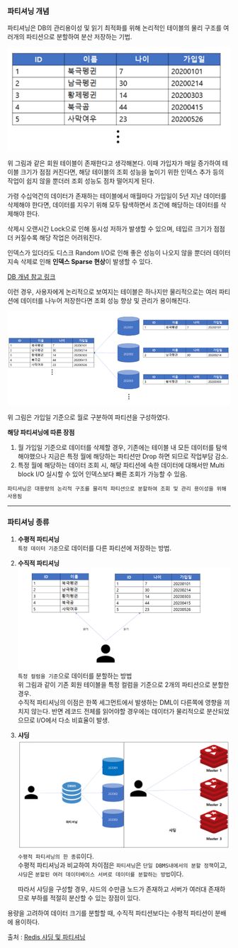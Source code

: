 ### 파티셔닝 개념

파티셔닝은 DB의 관리용이성 및 읽기 최적화를 위해 논리적인 테이블의 물리 구조를 여러개의 파티션으로 분할하여 분산 저장하는 기법.

![](./images/2020-08-19-09-12-26.png)

위 그림과 같은 회원 테이블이 존재한다고 생각해본다. 이때 가입자가 매일 증가하여 테이블 크기가 점점 커진다면, 해당 테이블의 조회 성능을 높이기 위한 인덱스 추가 등의 작업이 쉽지 않을 뿐더러 조회 성능도 점차 떨어지게 된다.

가령 수십억건의 데이터가 존재하는 테이블에서 매월마다 가입일이 5년 지난 데이터를 삭제해야 한다면, 데이터를 지우기 위해 모두 탐색하면서 조건에 해당하는 데이터를 삭제해야 한다.

삭제시 오랜시간 Lock으로 인해 동시성 저하가 발생할 수 있으며, 테입르 크기가 점점 더 커질수록 해당 작업은 어려워진다.

인덱스가 있더라도 디스크 Random I/O로 인해 좋은 성능이 나오지 않을 뿐더러 데이터 지속 삭제로 인해 **인덱스 Sparse 현상**이 발생할 수 있다.

[DB 개념 참고 링크](http://www.dbguide.net/db.db?cmd=view&boardUid=148220&boardConfigUid=9&categoryUid=216&boardIdx=140&boardStep=1)

이런 경우, 사용자에게 논리적으로 보여지는 테이블은 하나지만 물리적으로는 여러 파티션에 데이터를 나누어 저장한다면 조회 성능 향상 및 관리가 용이해진다.

![](./images/2020-08-19-09-17-48.png)

위 그림은 가입일 기준으로 월로 구분하여 파티션을 구성하였다.

**해당 파티셔닝에 따른 장점**

1. 월 가입일 기준으로 데이터를 삭제할 경우, 기존에는 테이블 내 모든 데이터를 탐색해야했으나 지금은 특정 월에 해당하는 파티션만 Drop 하면 되므로 작업부담 감소.
2. 특정 월에 해당하는 데이터 조회 시, 해당 파티션에 속한 데이터에 대해서만 Multi block I/O 실시할 수 있어 인덱스보다 빠른 조회가 가능할 수 있음.

`파티셔닝은 대용량의 논리적 구조를 물리적 파티션으로 분할하여 조회 및 관리 용이성을 위해 사용됨`

---

### 파티셔닝 종류

1. **수평적 파티셔닝**  
   `특정 데이터 기준`으로 데이터를 다른 파티션에 저장하는 방법.
2. **수직적 파티셔닝**  
   ![](./images/2020-08-19-09-22-11.png)  
   `특정 컬럼을 기준`으로 데이터를 분할하는 방법  
   위 그림과 같이 기존 회원 테이블을 특정 컬럼을 기준으로 2개의 파티션으로 분할한 경우.  
   수직적 파티셔닝의 이점은 한쪽 세그먼트에서 발생하는 DML이 다른쪽에 영향을 끼치지 않는다. 반면 레코드 전체를 읽어야할 경우에는 데이터가 물리적으로 분산되었으므로 I/O에서 다소 비효율이 발생.

3. **샤딩**  
   ![](./images/2020-08-19-09-24-28.png)  
   `수평적 파티셔닝의 한 종류`이다.  
   수평적 파티셔닝과 비교하여 차이점은 `파티셔닝`은 `단일 DBMS내에서의 분할 정책`이고, `샤딩`은 `분할된 여러 데이터베이스 서버로 데이터를 분할하는 방법`이다.

   따라서 샤딩을 구성할 경우, 샤드의 수만큼 노드가 존재하고 서버가 여러대 존재하므로 부하를 적절히 분산할 수 있는 장점이 있다.

용량을 고려하여 데이터 크기를 분할할 때, 수직적 파티션보다는 수평적 파티션이 분배에 용이하다.

출처 : [Redis 샤딩 및 파티셔닝](https://cla9.tistory.com/102)
